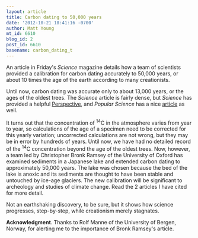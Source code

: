 ```yaml
---
layout: article
title: Carbon dating to 50,000 years
date: '2012-10-21 18:41:16 -0700'
author: Matt Young
mt_id: 6610
blog_id: 2
post_id: 6610
basename: carbon_dating_t
---
```

An article in Friday's _Science_ magazine details how a team of scientists provided a calibration for carbon dating accurately to 50,000 years, or about 10 times the age of the earth according to many creationists. 

Until now, carbon dating was accurate only to about 13,000 years, or the ages of the oldest trees. The _Science_ article is fairly dense, but _Science_ has provided a helpful [Perspective](http://www.sciencemag.org/content/338/6105/337.full), and _Popular Science_ has a nice [ article](http://www.popsci.com/science/article/2012-10/how-slim-cores-sediment-japanese-lakebed-will-help-scientists-study-past) as well.

It turns out that the concentration of <sup>14</sup>C in the atmosphere varies from year to year, so calculations of the age of a specimen need to be corrected for this yearly variation; uncorrected calculations are not wrong, but they may be in error by hundreds of years. Until now, we have had no detailed record of the <sup>14</sup>C concentration beyond the age of the oldest trees. Now, however, a team led by Christopher Bronk Ramsey of the University of Oxford has examined sediments in a Japanese lake and extended carbon dating to approximately 50,000 years. The lake was chosen because the bed of the lake is anoxic and its sediments are thought to have been stable and untouched by ice-age glaciers. The new calibration will be significant to archeology and studies of climate change. Read the 2 articles I have cited for more detail.

Not an earthshaking discovery, to be sure, but it shows how science progresses, step-by-step, while creationism merely stagnates.

**Acknowledgment**. Thanks to Rolf Manne of the University of Bergen, Norway, for alerting me to the importance of Bronk Ramsey's article.
